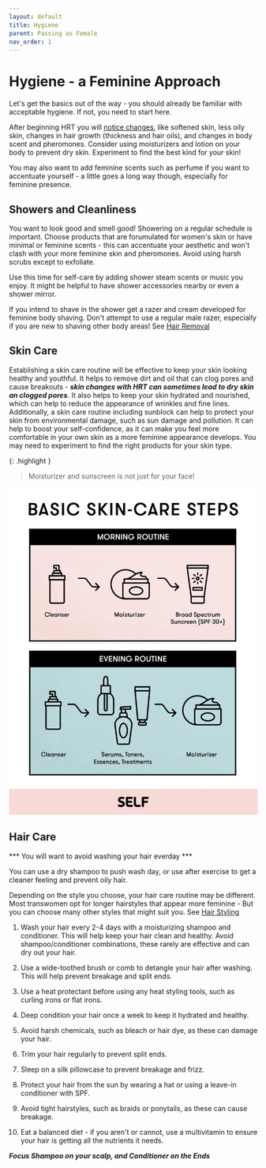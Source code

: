 ```yaml
---
layout: default
title: Hygiene
parent: Passing as Female
nav_order: 1
---
```


# Hygiene - a Feminine Approach

Let's get the basics out of the way - you should already be familiar with acceptable hygiene. If not, you need to start here.

After beginning HRT you will [notice changes](../../medical/TIMELINE), like softened skin, less oily skin, changes in hair growth (thickness and hair oils), and changes in body scent and pheromones. Consider using moisturizers and lotion on your body to prevent dry skin. Experiment to find the best kind for your skin!

You may also want to add feminine scents such as perfume if you want to accentuate yourself - a little goes a long way though, especially for feminine presence.

## Showers and Cleanliness

You want to look good and smell good! Showering on a regular schedule is important. Choose products that are forumulated for women's skin or have minimal or feminine scents - this can accentuate your aesthetic and won't clash with your more feminine skin and pheromones. Avoid using harsh scrubs except to exfoliate.

Use this time for self-care by adding shower steam scents or music you enjoy. It might be helpful to have shower accessories nearby or even a shower mirror.

If you intend to shave in the shower get a razer and cream developed for feminine body shaving. Don't attempt to use a regular male razer, especially if you are new to shaving other body areas! See [Hair Removal](HAIR_REMOVAL)

## Skin Care

Establishing a skin care routine will be effective to keep your skin looking healthy and youthful. It helps to remove dirt and oil that can clog pores and cause breakouts - ***skin changes with HRT can sometimes lead to dry skin an clogged pores***. It also helps to keep your skin hydrated and nourished, which can help to reduce the appearance of wrinkles and fine lines. Additionally, a skin care routine including sunblock can help to protect your skin from environmental damage, such as sun damage and pollution. It can help to boost your self-confidence, as it can make you feel more comfortable in your own skin as a more feminine appearance develops. You may need to experiment to find the right products for your skin type.

{: .highlight }
> Moisturizer and sunscreen is not just for your face!


![](../../media/skincare.png)

## Hair Care

*** You will want to avoid washing your hair everday ***

You can use a dry shampoo to push wash day, or use after exercise to get a cleaner feeling and prevent oily hair.

Depending on the style you choose, your hair care routine may be different. Most transwomen opt for longer hairstyles that appear more feminine - But you can choose many other styles that might suit you. See [Hair Styling](HAIR_STYLING)

1. Wash your hair every 2-4 days with a moisturizing shampoo and conditioner. This will help keep your hair clean and healthy. Avoid shampoo/conditioner combinations, these rarely are effective and can dry out your hair.

2. Use a wide-toothed brush or comb to detangle your hair after washing. This will help prevent breakage and split ends.

3. Use a heat protectant before using any heat styling tools, such as curling irons or flat irons.

4. Deep condition your hair once a week to keep it hydrated and healthy.

5. Avoid harsh chemicals, such as bleach or hair dye, as these can damage your hair.

6. Trim your hair regularly to prevent split ends.

7. Sleep on a silk pillowcase to prevent breakage and frizz.

8. Protect your hair from the sun by wearing a hat or using a leave-in conditioner with SPF.

9. Avoid tight hairstyles, such as braids or ponytails, as these can cause breakage.

10. Eat a balanced diet - if you aren't or cannot, use a multivitamin to ensure your hair is getting all the nutrients it needs.

***Focus Shampoo on your scalp, and Conditioner on the Ends***